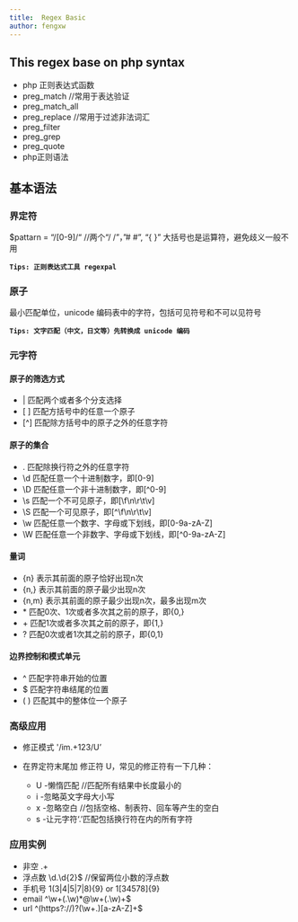 ```yaml
---
title:  Regex Basic
author: fengxw
---
```


This regex base on php syntax
---

- php 正则表达式函数
- preg_match //常用于表达验证
- preg_match_all
- preg_replace //常用于过滤非法词汇
- preg_filter
- preg_grep
- preg_quote
- php正则语法

## 基本语法
### 界定符
$pattarn = “/[0-9]/“ //两个“/ /”，”# #”, “{ }” 大括号也是运算符，避免歧义一般不用

**`Tips: 正则表达式工具 regexpal`**

### 原子
最小匹配单位，unicode 编码表中的字符，包括可见符号和不可以见符号

**`Tips: 文字匹配（中文，日文等）先转换成 unicode 编码`**

### 元字符

#### 原子的筛选方式
- | 匹配两个或者多个分支选择
- \[ ] 匹配方括号中的任意一个原子
- \[^] 匹配除方括号中的原子之外的任意字符

#### 原子的集合
- . 匹配除换行符之外的任意字符
- \d 匹配任意一个十进制数字，即[0-9]
- \D 匹配任意一个非十进制数字，即[^0-9]
- \s 匹配一个不可见原子，即[\f\n\r\t\v]
- \S 匹配一个可见原子，即[^\f\n\r\t\v]
- \w 匹配任意一个数字、字母或下划线，即[0-9a-zA-Z]
- \W 匹配任意一个非数字、字母或下划线，即[^0-9a-zA-Z]

#### 量词
- {n} 表示其前面的原子恰好出现n次
- {n,} 表示其前面的原子最少出现n次
- {n,m} 表示其前面的原子最少出现n次，最多出现m次
- \* 匹配0次、1次或者多次其之前的原子，即{0,}
- \+ 匹配1次或者多次其之前的原子，即{1,}
- ? 匹配0次或者1次其之前的原子，即{0,1}

#### 边界控制和模式单元
- ^ 匹配字符串开始的位置
- $ 匹配字符串结尾的位置
- ( ) 匹配其中的整体位一个原子

### 高级应用
- 修正模式 '/im.+123/U’
- 在界定符末尾加 修正符 U，常见的修正符有一下几种：

    - U -懒惰匹配 //匹配所有结果中长度最小的
    - i -忽略英文字母大小写
    - x -忽略空白 //包括空格、制表符、回车等产生的空白
    - s -让元字符‘.’匹配包括换行符在内的所有字符

### 应用实例
- 非空 .+
- 浮点数 \d.\d{2}$ //保留两位小数的浮点数
- 手机号 1(3|4|5|7|8){9} or 1[34578]{9}
- email ^\w+(.\w)*@\w+(.\w)+$
- url ^(https?://)?(\w+.)[a-zA-Z]+$

